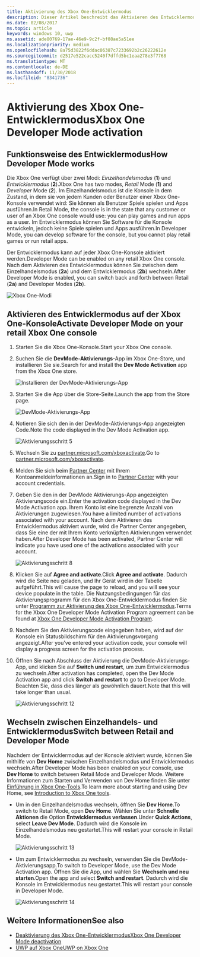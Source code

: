 ```yaml
---
title: Aktivierung des Xbox One-Entwicklermodus
description: Dieser Artikel beschreibt das Aktivieren des Entwicklermodus, sodass Sie zwischen Retailmodus und Entwicklermodus wechseln können.
ms.date: 02/08/2017
ms.topic: article
keywords: windows 10, uwp
ms.assetid: ade80769-17ae-46e9-9c2f-bf08ae5a51ee
ms.localizationpriority: medium
ms.openlocfilehash: 8a75d3822f6ddac06387c7233692b2c26222612e
ms.sourcegitcommit: d2517e522cacc5240f7dffd5bc1eaa278e3f7768
ms.translationtype: MT
ms.contentlocale: de-DE
ms.lasthandoff: 11/30/2018
ms.locfileid: "8341736"
---
```

# <a name="xbox-one-developer-mode-activation"></a><span data-ttu-id="6521f-104">Aktivierung des Xbox One-Entwicklermodus</span><span class="sxs-lookup"><span data-stu-id="6521f-104">Xbox One Developer Mode activation</span></span>

## <a name="how-developer-mode-works"></a><span data-ttu-id="6521f-105">Funktionsweise des Entwicklermodus</span><span class="sxs-lookup"><span data-stu-id="6521f-105">How Developer Mode works</span></span>
<span data-ttu-id="6521f-106">Die Xbox One verfügt über zwei Modi: *Einzelhandelsmodus* (**1**) und *Entwicklermodus* (**2**).</span><span class="sxs-lookup"><span data-stu-id="6521f-106">Xbox One has two modes, *Retail* Mode (**1**) and *Developer* Mode (**2**).</span></span> <span data-ttu-id="6521f-107">Im Einzelhandelsmodus ist die Konsole in dem Zustand, in dem sie von jedem Kunden oder Benutzer einer Xbox One-Konsole verwendet wird: Sie können als Benutzer Spiele spielen und Apps ausführen.</span><span class="sxs-lookup"><span data-stu-id="6521f-107">In Retail Mode, the console is in the state that any customer or user of an Xbox One console would use: you can play games and run apps as a user.</span></span> <span data-ttu-id="6521f-108">Im Entwicklermodus können Sie Software für die Konsole entwickeln, jedoch keine Spiele spielen und Apps ausführen.</span><span class="sxs-lookup"><span data-stu-id="6521f-108">In Developer Mode, you can develop software for the console, but you cannot play retail games or run retail apps.</span></span>

<span data-ttu-id="6521f-109">Der Entwicklermodus kann auf jeder Xbox One-Konsole aktiviert werden.</span><span class="sxs-lookup"><span data-stu-id="6521f-109">Developer Mode can be enabled on any retail Xbox One console.</span></span> <span data-ttu-id="6521f-110">Nach dem Aktivieren des Entwicklermodus können Sie zwischen dem Einzelhandelsmodus (**2a**) und dem Entwicklermodus (**2b**) wechseln.</span><span class="sxs-lookup"><span data-stu-id="6521f-110">After Developer Mode is enabled, you can switch back and forth between Retail (**2a**) and Developer Modes (**2b**).</span></span>

![Xbox One-Modi](images/dev-mode-flow.png)

## <a name="activate-developer-mode-on-your-retail-xbox-one-console"></a><span data-ttu-id="6521f-112">Aktivieren des Entwicklermodus auf der Xbox One-Konsole</span><span class="sxs-lookup"><span data-stu-id="6521f-112">Activate Developer Mode on your retail Xbox One console</span></span>

1.  <span data-ttu-id="6521f-113">Starten Sie die Xbox One-Konsole.</span><span class="sxs-lookup"><span data-stu-id="6521f-113">Start your Xbox One console.</span></span>

2.  <span data-ttu-id="6521f-114">Suchen Sie die **DevMode-Aktivierungs**-App im Xbox One-Store, und installieren Sie sie.</span><span class="sxs-lookup"><span data-stu-id="6521f-114">Search for and install the **Dev Mode Activation** app from the Xbox One store.</span></span>

    ![Installieren der DevMode-Aktivierungs-App](images/devkit-activation-1.png)

3.  <span data-ttu-id="6521f-116">Starten Sie die App über die Store-Seite.</span><span class="sxs-lookup"><span data-stu-id="6521f-116">Launch the app from the Store page.</span></span>

    ![DevMode-Aktivierungs-App](images/devkit-activation-2.png)

4.  <span data-ttu-id="6521f-118">Notieren Sie sich den in der DevMode-Aktivierungs-App angezeigten Code.</span><span class="sxs-lookup"><span data-stu-id="6521f-118">Note the code displayed in the Dev Mode Activation app.</span></span>

    ![Aktivierungsschritt 5](images/activation-step-5.png)  
    
5.  <span data-ttu-id="6521f-120">Wechseln Sie zu [partner.microsoft.com/xboxactivate](https://partner.microsoft.com/xboxactivate).</span><span class="sxs-lookup"><span data-stu-id="6521f-120">Go to [partner.microsoft.com/xboxactivate](https://partner.microsoft.com/xboxactivate).</span></span>

6.  <span data-ttu-id="6521f-121">Melden Sie sich beim [Partner Center](https://partner.microsoft.com/dashboard) mit Ihrem Kontoanmeldeinformationen an.</span><span class="sxs-lookup"><span data-stu-id="6521f-121">Sign in to [Partner Center](https://partner.microsoft.com/dashboard) with your account credentials.</span></span>

7.  <span data-ttu-id="6521f-122">Geben Sie den in der DevMode Aktivierungs-App angezeigten Aktivierungscode ein.</span><span class="sxs-lookup"><span data-stu-id="6521f-122">Enter the activation code displayed in the Dev Mode Activation app.</span></span> <span data-ttu-id="6521f-123">Ihrem Konto ist eine begrenzte Anzahl von Aktivierungen zugewiesen.</span><span class="sxs-lookup"><span data-stu-id="6521f-123">You have a limited number of activations associated with your account.</span></span> <span data-ttu-id="6521f-124">Nach dem Aktivieren des Entwicklermodus aktiviert wurde, wird die Partner Center angegeben, dass Sie eine der mit Ihrem Konto verknüpften Aktivierungen verwendet haben.</span><span class="sxs-lookup"><span data-stu-id="6521f-124">After Developer Mode has been activated, Partner Center will indicate you have used one of the activations associated with your account.</span></span>

    ![Aktivierungsschritt 8](images/activation-step-8-rs2.png)    
    
8.  <span data-ttu-id="6521f-126">Klicken Sie auf **Agree and activate**.</span><span class="sxs-lookup"><span data-stu-id="6521f-126">Click **Agree and activate**.</span></span> <span data-ttu-id="6521f-127">Dadurch wird die Seite neu geladen, und Ihr Gerät wird in der Tabelle aufgeführt.</span><span class="sxs-lookup"><span data-stu-id="6521f-127">This will cause the page to reload, and you will see your device populate in the table.</span></span> <span data-ttu-id="6521f-128">Die Nutzungsbedingungen für das Aktivierungsprogramm für den Xbox One-Entwicklermodus finden Sie unter [Programm zur Aktivierung des Xbox One-Entwicklermodus](http://go.microsoft.com/fwlink/p/?LinkId=760399).</span><span class="sxs-lookup"><span data-stu-id="6521f-128">Terms for the Xbox One Developer Mode Activation Program agreement can be found at [Xbox One Developer Mode Activation Program](http://go.microsoft.com/fwlink/p/?LinkId=760399).</span></span>

9.  <span data-ttu-id="6521f-129">Nachdem Sie den Aktivierungscode eingegeben haben, wird auf der Konsole ein Statusbildschirm für den Aktivierungsvorgang angezeigt.</span><span class="sxs-lookup"><span data-stu-id="6521f-129">After you’ve entered your activation code, your console will display a progress screen for the activation process.</span></span>  
    
10. <span data-ttu-id="6521f-130">Öffnen Sie nach Abschluss der Aktivierung die DevMode-Aktivierungs-App, und klicken Sie auf **Switch und restart**, um zum Entwicklermodus zu wechseln.</span><span class="sxs-lookup"><span data-stu-id="6521f-130">After activation has completed, open the Dev Mode Activation app and click **Switch and restart** to go to Developer Mode.</span></span> <span data-ttu-id="6521f-131">Beachten Sie, dass dies länger als gewöhnlich dauert.</span><span class="sxs-lookup"><span data-stu-id="6521f-131">Note that this will take longer than usual.</span></span>

    ![Aktivierungsschritt 12](images/activation-step-12.png)   

## <a name="switch-between-retail-and-developer-mode"></a><span data-ttu-id="6521f-133">Wechseln zwischen Einzelhandels- und Entwicklermodus</span><span class="sxs-lookup"><span data-stu-id="6521f-133">Switch between Retail and Developer Mode</span></span>
<span data-ttu-id="6521f-134">Nachdem der Entwicklermodus auf der Konsole aktiviert wurde, können Sie mithilfe von **Dev Home** zwischen Einzelhandelsmodus und Entwicklermodus wechseln.</span><span class="sxs-lookup"><span data-stu-id="6521f-134">After Developer Mode has been enabled on your console, use **Dev Home** to switch between Retail Mode and Developer Mode.</span></span> <span data-ttu-id="6521f-135">Weitere Informationen zum Starten und Verwenden von Dev Home finden Sie unter [Einführung in Xbox One-Tools](introduction-to-xbox-tools.md).</span><span class="sxs-lookup"><span data-stu-id="6521f-135">To learn more about starting and using Dev Home, see [Introduction to Xbox One tools](introduction-to-xbox-tools.md).</span></span>

* <span data-ttu-id="6521f-136">Um in den Einzelhandelsmodus wechseln, öffnen Sie **Dev Home**.</span><span class="sxs-lookup"><span data-stu-id="6521f-136">To switch to Retail Mode, open **Dev Home**.</span></span> <span data-ttu-id="6521f-137">Wählen Sie unter **Schnelle Aktionen** die Option **Entwicklermodus verlassen**.</span><span class="sxs-lookup"><span data-stu-id="6521f-137">Under **Quick Actions**, select **Leave Dev Mode**.</span></span> <span data-ttu-id="6521f-138">Dadurch wird die Konsole im Einzelhandelsmodus neu gestartet.</span><span class="sxs-lookup"><span data-stu-id="6521f-138">This will restart your console in Retail Mode.</span></span>    

  ![Aktivierungsschritt 13](images/activation-step-13-rs4.png)  
  
* <span data-ttu-id="6521f-140">Um zum Entwicklermodus zu wechseln, verwenden Sie die DevMode-Aktivierungsapp.</span><span class="sxs-lookup"><span data-stu-id="6521f-140">To switch to Developer Mode, use the Dev Mode Activation app.</span></span> <span data-ttu-id="6521f-141">Öffnen Sie die App, und wählen Sie **Wechseln und neu starten**.</span><span class="sxs-lookup"><span data-stu-id="6521f-141">Open the app and select **Switch and restart**.</span></span> <span data-ttu-id="6521f-142">Dadurch wird die Konsole im Entwicklermodus neu gestartet.</span><span class="sxs-lookup"><span data-stu-id="6521f-142">This will restart your console in Developer Mode.</span></span>  

  ![Aktivierungsschritt 14](images/activation-step-12.png)  

## <a name="see-also"></a><span data-ttu-id="6521f-144">Weitere Informationen</span><span class="sxs-lookup"><span data-stu-id="6521f-144">See also</span></span>
- [<span data-ttu-id="6521f-145">Deaktivierung des Xbox One-Entwicklermodus</span><span class="sxs-lookup"><span data-stu-id="6521f-145">Xbox One Developer Mode deactivation</span></span>](devkit-deactivation.md)
- [<span data-ttu-id="6521f-146">UWP auf Xbox One</span><span class="sxs-lookup"><span data-stu-id="6521f-146">UWP on Xbox One</span></span>](index.md)
